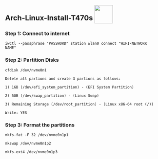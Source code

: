 #  <sup>Arch-Linux-Install-T470s </sup> <img src="https://res.cloudinary.com/practicaldev/image/fetch/s--ndNn_V3d--/c_limit%2Cf_auto%2Cfl_progressive%2Cq_auto%2Cw_800/https://dev-to-uploads.s3.amazonaws.com/i/tuhli2hqgo0h8723vd51.png" width="60">

### Step 1: Connect to internet
```
iwctl --passphrase "PASSWORD" station wlan0 connect "WIFI-NETWORK NAME"
```

### Step 2: Partition Disks
```
cfdisk /dev/nvme0n1

Delete all partions and create 3 partions as follows:

1) 1GB (/dev/efi_system_partition) - (EFI System Partition)

2) 5GB (/dev/swap_partition) - (Linux Swap)

3) Remaining Storage (/dev/root_partition) - (Linux x86-64 root (/))

Write: YES
```

### Step 3: Format the partitions
```
mkfs.fat -F 32 /dev/nvme0n1p1

mkswap /dev/nvme0n1p2

mkfs.ext4 /dev/nvme0n1p3
```
